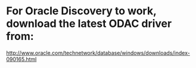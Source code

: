# For Oracle Discovery to work, download the latest ODAC driver from: 
http://www.oracle.com/technetwork/database/windows/downloads/index-090165.html 
